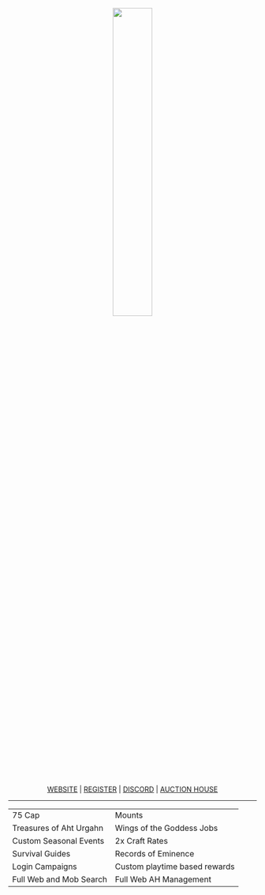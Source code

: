 <p align="center">
    <img src="https://www.madetoraid.com/wp-content/uploads/2020/04/made_to_raid_transparent_large.png" width="40%" style="max-width: 100%;">
</p>

<p align="center">
    <a href="https://www.madetoraid.com">WEBSITE</a> | <a href="https://www.madetoraid.com/register">REGISTER</a> | <a href="https://discord.gg/6bsjmgGUsB">DISCORD</a> | <a href="https://www.madetoraid.com/ffxi/ah">AUCTION HOUSE</a>
</p>
<hr style="margin: 0px">

<table class="tg" align="center">
    <tbody>
        <tr>
            <td>75 Cap</td>
            <td>Mounts</td>
        </tr>
        <tr>
            <td>Treasures of Aht Urgahn</td>
            <td>Wings of the Goddess Jobs</td>
        </tr>
        <tr>
            <td>Custom Seasonal Events</td>
            <td>2x Craft Rates</td>
        </tr>
        <tr>
            <td>Survival Guides</td>
            <td>Records of Eminence</td>
        </tr>
        <tr>
            <td>Login Campaigns</td>
            <td>Custom playtime based rewards</td>
        </tr>
        <tr>
            <td>Full Web and Mob Search</td>
            <td>Full Web AH Management</td>
        </tr>
    </tbody>
</table>
